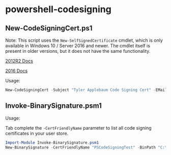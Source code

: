 # powershell-codesigning

## New-CodeSigningCert.ps1

Note: This script uses the `New-SelfSignedCertificate` cmdlet, which is only available in Windows 10 / Server 2016 and newer. The cmdlet itself is present in older versions, but it does not have the same functionality.

[2012R2 Docs](http://web.archive.org/web/20180220083248/https://docs.microsoft.com/en-us/powershell/module/pkiclient/new-selfsignedcertificate?view=winserver2012r2-ps) 

[2016 Docs](http://web.archive.org/web/20200215095145/https://docs.microsoft.com/en-us/powershell/module/pkiclient/new-selfsignedcertificate?view=win10-ps)

Usage:

```powershell
New-CodeSigningCert -Subject "Tyler Applebaum Code Signing Cert" -EMail "e@mmail.com" -PFXPassword "1234" -FriendlyName "PSCodeSigningTest" -CertValidYears 5
 ```
 
## Invoke-BinarySignature.psm1

Usage:

Tab complete the `-CertFriendlyName` parameter to list all code signing certificates in your user store.

```powershell
Import-Module Invoke-BinarySignature.psm1
New-BinarySignature -CertFriendlyName "PSCodeSigningTest" -BinPath "C:\Temp\Test-Signed.ps1"
```
